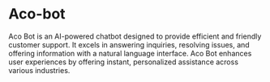 # Aco-bot
Aco Bot is an AI-powered chatbot designed to provide efficient and friendly customer support. It excels in answering inquiries, resolving issues, and offering information with a natural language interface. Aco Bot enhances user experiences by offering instant, personalized assistance across various industries.
